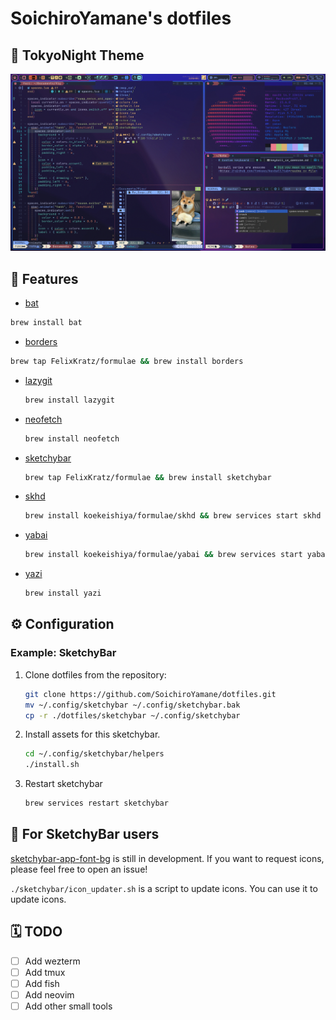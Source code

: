 # SoichiroYamane's dotfiles

## 🌃 TokyoNight Theme

![Preview](./imgs/screen_shot_edit.jpg)

## 🍺 Features

- [bat](https://github.com/sharkdp/bat)

```bash
brew install bat
```

- [borders](https://github.com/FelixKratz/JankyBorders)

```bash
brew tap FelixKratz/formulae && brew install borders
```

- [lazygit](https://github.com/jesseduffield/lazygit)

    ```bash
    brew install lazygit
    ```

- [neofetch](https://github.com/dylanaraps/neofetch)

    ```bash
    brew install neofetch
    ```

- [sketchybar](https://github.com/FelixKratz/SketchyBar)

    ```bash
    brew tap FelixKratz/formulae && brew install sketchybar
    ```

- [skhd](https://github.com/koekeishiya/skhd)

    ```bash
    brew install koekeishiya/formulae/skhd && brew services start skhd
    ```

- [yabai](https://github.com/koekeishiya/yabai)

    ```bash
    brew install koekeishiya/formulae/yabai && brew services start yabai
    ```

- [yazi](https://github.com/sxyazi/yazi)

    ```bash
    brew install yazi
    ```

## ⚙️ Configuration

### Example: SketchyBar

1. Clone dotfiles from the repository:

    ```bash
    git clone https://github.com/SoichiroYamane/dotfiles.git
    mv ~/.config/sketchybar ~/.config/sketchybar.bak
    cp -r ./dotfiles/sketchybar ~/.config/sketchybar
    ```

2. Install assets for this sketchybar.

    ```bash
    cd ~/.config/sketchybar/helpers
    ./install.sh
    ```

3. Restart sketchybar

    ```bash
    brew services restart sketchybar
    ```

## 🍹 For SketchyBar users

[sketchybar-app-font-bg](https://github.com/SoichiroYamane/sketchybar-app-font-bg) is still in development. If you want to request icons, please feel free to open an issue!

`./sketchybar/icon_updater.sh` is a script to update icons. You can use it to update icons.

## 🗓️ TODO

- [ ] Add wezterm
- [ ] Add tmux
- [ ] Add fish
- [ ] Add neovim
- [ ] Add other small tools
